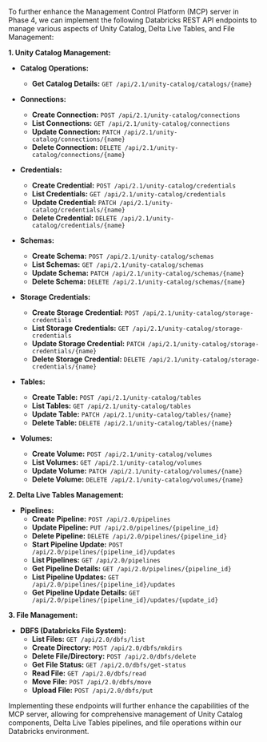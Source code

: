 To further enhance the Management Control Platform (MCP) server in Phase 4, we can implement the following Databricks REST API endpoints to manage various aspects of Unity Catalog, Delta Live Tables, and File Management:

**1. Unity Catalog Management:**

- **Catalog Operations:**
  - **Get Catalog Details:** `GET /api/2.1/unity-catalog/catalogs/{name}`

- **Connections:**
  - **Create Connection:** `POST /api/2.1/unity-catalog/connections`
  - **List Connections:** `GET /api/2.1/unity-catalog/connections`
  - **Update Connection:** `PATCH /api/2.1/unity-catalog/connections/{name}`
  - **Delete Connection:** `DELETE /api/2.1/unity-catalog/connections/{name}`

- **Credentials:**
  - **Create Credential:** `POST /api/2.1/unity-catalog/credentials`
  - **List Credentials:** `GET /api/2.1/unity-catalog/credentials`
  - **Update Credential:** `PATCH /api/2.1/unity-catalog/credentials/{name}`
  - **Delete Credential:** `DELETE /api/2.1/unity-catalog/credentials/{name}`

- **Schemas:**
  - **Create Schema:** `POST /api/2.1/unity-catalog/schemas`
  - **List Schemas:** `GET /api/2.1/unity-catalog/schemas`
  - **Update Schema:** `PATCH /api/2.1/unity-catalog/schemas/{name}`
  - **Delete Schema:** `DELETE /api/2.1/unity-catalog/schemas/{name}`

- **Storage Credentials:**
  - **Create Storage Credential:** `POST /api/2.1/unity-catalog/storage-credentials`
  - **List Storage Credentials:** `GET /api/2.1/unity-catalog/storage-credentials`
  - **Update Storage Credential:** `PATCH /api/2.1/unity-catalog/storage-credentials/{name}`
  - **Delete Storage Credential:** `DELETE /api/2.1/unity-catalog/storage-credentials/{name}`

- **Tables:**
  - **Create Table:** `POST /api/2.1/unity-catalog/tables`
  - **List Tables:** `GET /api/2.1/unity-catalog/tables`
  - **Update Table:** `PATCH /api/2.1/unity-catalog/tables/{name}`
  - **Delete Table:** `DELETE /api/2.1/unity-catalog/tables/{name}`

- **Volumes:**
  - **Create Volume:** `POST /api/2.1/unity-catalog/volumes`
  - **List Volumes:** `GET /api/2.1/unity-catalog/volumes`
  - **Update Volume:** `PATCH /api/2.1/unity-catalog/volumes/{name}`
  - **Delete Volume:** `DELETE /api/2.1/unity-catalog/volumes/{name}`

**2. Delta Live Tables Management:**

- **Pipelines:**
  - **Create Pipeline:** `POST /api/2.0/pipelines`
  - **Update Pipeline:** `PUT /api/2.0/pipelines/{pipeline_id}`
  - **Delete Pipeline:** `DELETE /api/2.0/pipelines/{pipeline_id}`
  - **Start Pipeline Update:** `POST /api/2.0/pipelines/{pipeline_id}/updates`
  - **List Pipelines:** `GET /api/2.0/pipelines`
  - **Get Pipeline Details:** `GET /api/2.0/pipelines/{pipeline_id}`
  - **List Pipeline Updates:** `GET /api/2.0/pipelines/{pipeline_id}/updates`
  - **Get Pipeline Update Details:** `GET /api/2.0/pipelines/{pipeline_id}/updates/{update_id}`

**3. File Management:**

- **DBFS (Databricks File System):**
  - **List Files:** `GET /api/2.0/dbfs/list`
  - **Create Directory:** `POST /api/2.0/dbfs/mkdirs`
  - **Delete File/Directory:** `POST /api/2.0/dbfs/delete`
  - **Get File Status:** `GET /api/2.0/dbfs/get-status`
  - **Read File:** `GET /api/2.0/dbfs/read`
  - **Move File:** `POST /api/2.0/dbfs/move`
  - **Upload File:** `POST /api/2.0/dbfs/put`

Implementing these endpoints will further enhance the capabilities of the MCP server, allowing for comprehensive management of Unity Catalog components, Delta Live Tables pipelines, and file operations within our Databricks environment. 